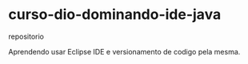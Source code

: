 # curso-dio-dominando-ide-java
repositorio


Aprendendo usar Eclipse IDE e versionamento de codigo pela mesma. 
